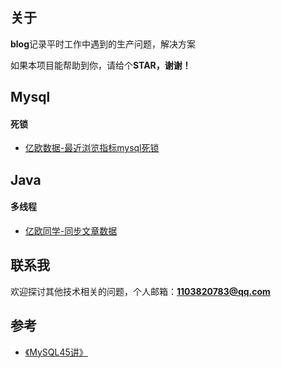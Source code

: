 ## 关于

**blog**记录平时工作中遇到的生产问题，解决方案

如果本项目能帮助到你，请给个**STAR，谢谢！**

## Mysql
#### 死锁
* [亿欧数据-最近浏览指标mysql死锁](https://gitee.com/mengban0727/blog/mysql/blob/master/亿欧数据-最近浏览指标mysql死锁.md)

## Java
#### 多线程
* [亿欧同学-同步文章数据]()

## 联系我
欢迎探讨其他技术相关的问题，个人邮箱：**1103820783@qq.com**

## 参考
- [《MySQL45讲》](https://time.geekbang.org/column/intro/100020801)
